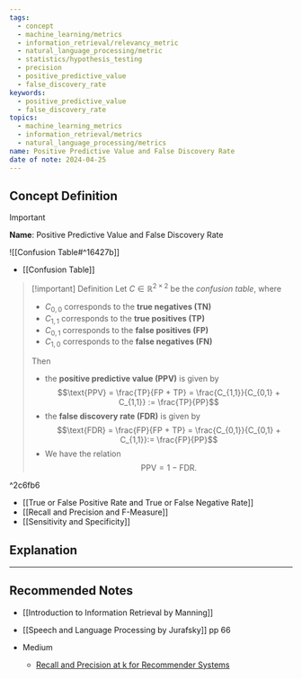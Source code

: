 ```yaml
---
tags:
  - concept
  - machine_learning/metrics
  - information_retrieval/relevancy_metric
  - natural_language_processing/metric
  - statistics/hypothesis_testing
  - precision
  - positive_predictive_value
  - false_discovery_rate
keywords:
  - positive_predictive_value
  - false_discovery_rate
topics:
  - machine_learning_metrics
  - information_retrieval/metrics
  - natural_language_processing/metrics
name: Positive Predictive Value and False Discovery Rate
date of note: 2024-04-25
---
```

## Concept Definition

>[!important]
>**Name**: Positive Predictive Value and False Discovery Rate

![[Confusion Table#^16427b]]

- [[Confusion Table]]

>[!important] Definition
>Let $C\in \mathbb{R}^{2\times2}$ be the *confusion table*, where
>- $C_{0,0}$ corresponds to the **true negatives (TN)**
>- $C_{1,1}$ corresponds to the **true positives (TP)**
>- $C_{0,1}$ corresponds to the **false positives (FP)**
>- $C_{1,0}$ corresponds to the **false negatives (FN)**  
>  
>Then 
>- the **positive predictive value (PPV)** is given by $$\text{PPV} = \frac{TP}{FP + TP} = \frac{C_{1,1}}{C_{0,1} + C_{1,1}} := \frac{TP}{PP}$$ 
>- the **false discovery rate (FDR)** is given by $$\text{FDR} = \frac{FP}{FP + TP} = \frac{C_{0,1}}{C_{0,1} + C_{1,1}}:= \frac{FP}{PP}$$ 
>- We have the relation $$\text{PPV} = 1 - \text{FDR}.$$

^2c6fb6

- [[True or False Positive Rate and True or False Negative Rate]]
- [[Recall and Precision and F-Measure]]
- [[Sensitivity and Specificity]]


## Explanation










-----------
##  Recommended Notes


- [[Introduction to Information Retrieval by Manning]]
- [[Speech and Language Processing by Jurafsky]] pp 66

- Medium
	- [Recall and Precision at k for Recommender Systems](https://medium.com/@m_n_malaeb/recall-and-precision-at-k-for-recommender-systems-618483226c54)